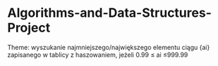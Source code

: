 # Algorithms-and-Data-Structures-Project
Theme: wyszukanie najmniejszego/największego elementu ciągu {ai} zapisanego w tablicy z haszowaniem, jeżeli 0.99 ≤ ai ≤999.99
